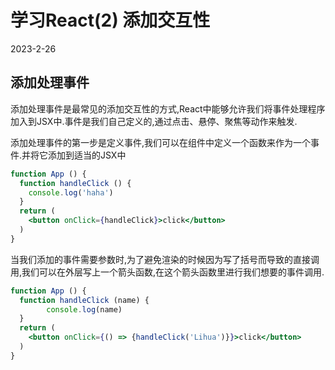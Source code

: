 # 学习React(2) 添加交互性

2023-2-26

## 添加处理事件

添加处理事件是最常见的添加交互性的方式,React中能够允许我们将事件处理程序加入到JSX中.事件是我们自己定义的,通过点击、悬停、聚焦等动作来触发.

添加处理事件的第一步是定义事件,我们可以在组件中定义一个函数来作为一个事件.并将它添加到适当的JSX中

```jsx
function App () {
  function handleClick () {
    console.log('haha')
  }
  return (
  	<button onClick={handleClick}>click</button>
  )
}
```

当我们添加的事件需要参数时,为了避免渲染的时候因为写了括号而导致的直接调用,我们可以在外层写上一个箭头函数,在这个箭头函数里进行我们想要的事件调用.

```jsx
function App () {
  function handleClick (name) {
		console.log(name)
  }
  return (
  	<button onClick={() => {handleClick('Lihua')}}>click</button>
  )
}
```

